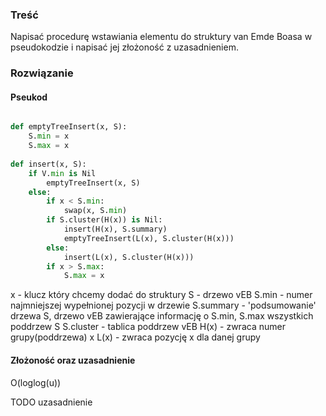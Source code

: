 ### Treść
Napisać procedurę wstawiania elementu do struktury van Emde Boasa w pseudokodzie i napisać
jej złożoność z uzasadnieniem.

### Rozwiązanie

#### Pseukod

```python

def emptyTreeInsert(x, S):
    S.min = x
    S.max = x
    
def insert(x, S):
    if V.min is Nil
        emptyTreeInsert(x, S)
    else:
        if x < S.min:
            swap(x, S.min)
        if S.cluster(H(x)) is Nil:
            insert(H(x), S.summary)  
            emptyTreeInsert(L(x), S.cluster(H(x)))
        else:
            insert(L(x), S.cluster(H(x)))
        if x > S.max:
            S.max = x
```
x - klucz który chcemy dodać do struktury
S - drzewo vEB
S.min - numer najmniejszej wypełnionej pozycji w drzewie
S.summary - 'podsumowanie' drzewa S, drzewo vEB zawierające informację o S.min, S.max wszystkich poddrzew S
S.cluster - tablica poddrzew vEB
H(x) - zwraca numer grupy(poddrzewa) x 
L(x) - zwraca pozycję x dla danej grupy

#### Złożoność oraz uzasadnienie
O(loglog(u))

TODO uzasadnienie

